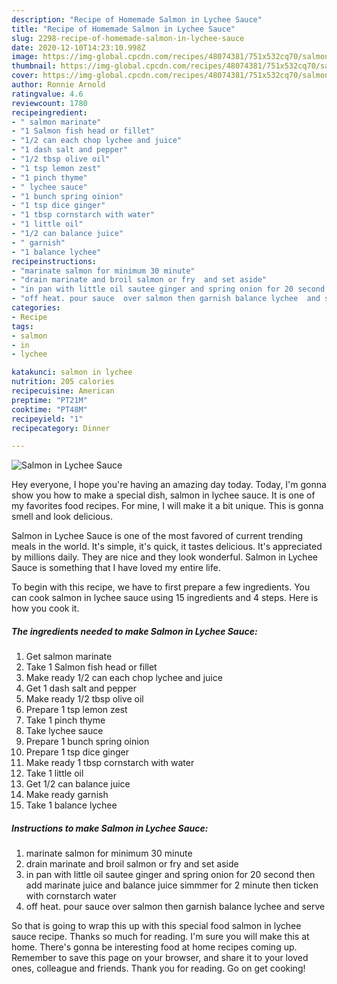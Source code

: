 ```yaml
---
description: "Recipe of Homemade Salmon in Lychee Sauce"
title: "Recipe of Homemade Salmon in Lychee Sauce"
slug: 2298-recipe-of-homemade-salmon-in-lychee-sauce
date: 2020-12-10T14:23:10.998Z
image: https://img-global.cpcdn.com/recipes/48074381/751x532cq70/salmon-in-lychee-sauce-recipe-main-photo.jpg
thumbnail: https://img-global.cpcdn.com/recipes/48074381/751x532cq70/salmon-in-lychee-sauce-recipe-main-photo.jpg
cover: https://img-global.cpcdn.com/recipes/48074381/751x532cq70/salmon-in-lychee-sauce-recipe-main-photo.jpg
author: Ronnie Arnold
ratingvalue: 4.6
reviewcount: 1780
recipeingredient:
- " salmon marinate"
- "1 Salmon fish head or fillet"
- "1/2 can each chop lychee and juice"
- "1 dash salt and pepper"
- "1/2 tbsp olive oil"
- "1 tsp lemon zest"
- "1 pinch thyme"
- " lychee sauce"
- "1 bunch spring oinion"
- "1 tsp dice ginger"
- "1 tbsp cornstarch with water"
- "1 little oil"
- "1/2 can balance juice"
- " garnish"
- "1 balance lychee"
recipeinstructions:
- "marinate salmon for minimum 30 minute"
- "drain marinate and broil salmon or fry  and set aside"
- "in pan with little oil sautee ginger and spring onion for 20 second then add marinate juice  and balance  juice simmmer for 2 minute then ticken with cornstarch water"
- "off heat. pour sauce  over salmon then garnish balance lychee  and serve"
categories:
- Recipe
tags:
- salmon
- in
- lychee

katakunci: salmon in lychee 
nutrition: 205 calories
recipecuisine: American
preptime: "PT21M"
cooktime: "PT48M"
recipeyield: "1"
recipecategory: Dinner

---
```



![Salmon in Lychee Sauce](https://img-global.cpcdn.com/recipes/48074381/751x532cq70/salmon-in-lychee-sauce-recipe-main-photo.jpg)

Hey everyone, I hope you're having an amazing day today. Today, I'm gonna show you how to make a special dish, salmon in lychee sauce. It is one of my favorites food recipes. For mine, I will make it a bit unique. This is gonna smell and look delicious.

Salmon in Lychee Sauce is one of the most favored of current trending meals in the world. It's simple, it's quick, it tastes delicious. It's appreciated by millions daily. They are nice and they look wonderful. Salmon in Lychee Sauce is something that I have loved my entire life.




To begin with this recipe, we have to first prepare a few ingredients. You can cook salmon in lychee sauce using 15 ingredients and 4 steps. Here is how you cook it.

<!--inarticleads1-->

##### The ingredients needed to make Salmon in Lychee Sauce:

1. Get  salmon marinate
1. Take 1 Salmon fish head or fillet
1. Make ready 1/2 can each chop lychee and juice
1. Get 1 dash salt and pepper
1. Make ready 1/2 tbsp olive oil
1. Prepare 1 tsp lemon zest
1. Take 1 pinch thyme
1. Take  lychee sauce
1. Prepare 1 bunch spring oinion
1. Prepare 1 tsp dice ginger
1. Make ready 1 tbsp cornstarch with water
1. Take 1 little oil
1. Get 1/2 can balance juice
1. Make ready  garnish
1. Take 1 balance lychee




<!--inarticleads2-->

##### Instructions to make Salmon in Lychee Sauce:

1. marinate salmon for minimum 30 minute
1. drain marinate and broil salmon or fry  and set aside
1. in pan with little oil sautee ginger and spring onion for 20 second then add marinate juice  and balance  juice simmmer for 2 minute then ticken with cornstarch water
1. off heat. pour sauce  over salmon then garnish balance lychee  and serve




So that is going to wrap this up with this special food salmon in lychee sauce recipe. Thanks so much for reading. I'm sure you will make this at home. There's gonna be interesting food at home recipes coming up. Remember to save this page on your browser, and share it to your loved ones, colleague and friends. Thank you for reading. Go on get cooking!
